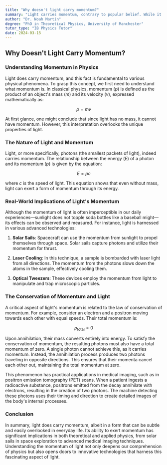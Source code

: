 ```yaml
---
title: "Why doesn't light carry momentum?"
summary: "Light carries momentum, contrary to popular belief. While it has no mass, light's energy translates to momentum, which is measurable and used in technologies like laser cooling and solar sails. Light loses momentum by lowering its frequency, not speed. This principle is crucial for understanding particle interactions, as seen in positron emission tomography (PET) scans."
author: "Dr. Noah Martin"
degree: "PhD in Theoretical Physics, University of Manchester"
tutor_type: "IB Physics Tutor"
date: 2024-03-15
---
```


## Why Doesn't Light Carry Momentum?

### Understanding Momentum in Physics

Light does carry momentum, and this fact is fundamental to various physical phenomena. To grasp this concept, we first need to understand what momentum is. In classical physics, momentum ($p$) is defined as the product of an object's mass ($m$) and its velocity ($v$), expressed mathematically as:

$$
p = mv
$$

At first glance, one might conclude that since light has no mass, it cannot have momentum. However, this interpretation overlooks the unique properties of light.

### The Nature of Light and Momentum

Light, or more specifically, photons (the smallest packets of light), indeed carries momentum. The relationship between the energy ($E$) of a photon and its momentum ($p$) is given by the equation:

$$
E = pc
$$

where $c$ is the speed of light. This equation shows that even without mass, light can exert a form of momentum through its energy.

### Real-World Implications of Light's Momentum

Although the momentum of light is often imperceptible in our daily experiences—sunlight does not topple soda bottles like a baseball might—its effects can be observed and measured. For instance, light is harnessed in various advanced technologies:

1. **Solar Sails**: Spacecraft can use the momentum from sunlight to propel themselves through space. Solar sails capture photons and utilize their momentum for thrust.
   
2. **Laser Cooling**: In this technique, a sample is bombarded with laser light from all directions. The momentum from the photons slows down the atoms in the sample, effectively cooling them.

3. **Optical Tweezers**: These devices employ the momentum from light to manipulate and trap microscopic particles.

### The Conservation of Momentum and Light

A critical aspect of light's momentum is related to the law of conservation of momentum. For example, consider an electron and a positron moving towards each other with equal speeds. Their total momentum is:

$$
p_{\text{total}} = 0
$$

Upon annihilation, their mass converts entirely into energy. To satisfy the conservation of momentum, the resulting photons must also have a total momentum of zero. A single photon cannot achieve this, as it carries momentum. Instead, the annihilation process produces two photons traveling in opposite directions. This ensures that their momenta cancel each other out, maintaining the total momentum at zero.

This phenomenon has practical applications in medical imaging, such as in positron emission tomography (PET) scans. When a patient ingests a radioactive substance, positrons emitted from the decay annihilate with electrons, resulting in the creation of two photons. The machine detecting these photons uses their timing and direction to create detailed images of the body's internal processes.

### Conclusion

In summary, light does carry momentum, albeit in a form that can be subtle and easily overlooked in everyday life. Its ability to exert momentum has significant implications in both theoretical and applied physics, from solar sails in space exploration to advanced medical imaging techniques. Understanding the momentum of light not only deepens our comprehension of physics but also opens doors to innovative technologies that harness this fascinating aspect of light.
    